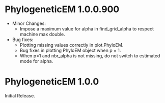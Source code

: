 # PhylogeneticEM 1.0.0.900
* Minor Changes:
  * Impose a maximum value for alpha in find_grid_alpha to respect machine max double.
* Bug fixes:
  * Plotting missing values correctly in plot.PhyloEM.
  * Bug fixes in plotting PhyloEM object when p = 1.
  * When p=1 and nbr_alpha is not missing, do not switch to estimated mode for alpha.

# PhylogeneticEM 1.0.0
Initial Release.
